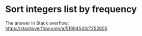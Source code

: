# Sort integers list by frequency


The answer in Stack overflow:
https://stackoverflow.com/a/51694543/7252805
